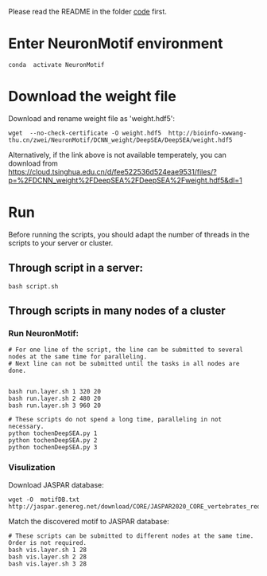 
Please read the README in the folder [code](https://github.com/wzthu/NeuronMotif/tree/master/nm/code) first.

# Enter NeuronMotif environment

```
conda  activate NeuronMotif
```

# Download the weight file

Download and rename weight file as 'weight.hdf5':

```
wget  --no-check-certificate -O weight.hdf5  http://bioinfo-xwwang-thu.cn/zwei/NeuronMotif/DCNN_weight/DeepSEA/DeepSEA/weight.hdf5
```

Alternatively, if the link above is not available temperately, you can download from https://cloud.tsinghua.edu.cn/d/fee522536d524eae9531/files/?p=%2FDCNN_weight%2FDeepSEA%2FDeepSEA%2Fweight.hdf5&dl=1


# Run

Before running the scripts, you should adapt the number of threads in the scripts to your server or cluster.

## Through script in a server:


```
bash script.sh
```

## Through scripts in many nodes of a cluster

### Run NeuronMotif:

```
# For one line of the script, the line can be submitted to several nodes at the same time for paralleling.
# Next line can not be submitted until the tasks in all nodes are done.


bash run.layer.sh 1 320 20
bash run.layer.sh 2 480 20
bash run.layer.sh 3 960 20
```

```
# These scripts do not spend a long time, paralleling in not necessary.
python tochenDeepSEA.py 1
python tochenDeepSEA.py 2
python tochenDeepSEA.py 3
```

### Visulization

Download JASPAR database:

```
wget -O  motifDB.txt  http://jaspar.genereg.net/download/CORE/JASPAR2020_CORE_vertebrates_redundant_pfms_meme.txt
```

Match the discovered motif to JASPAR database:

```
# These scripts can be submitted to different nodes at the same time. Order is not required.
bash vis.layer.sh 1 28
bash vis.layer.sh 2 28
bash vis.layer.sh 3 28
```



